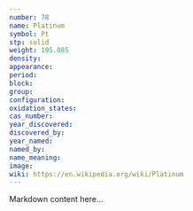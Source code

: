 ```yaml
---
number: 78
name: Platinum
symbol: Pt
stp: solid
weight: 195.085
density:
appearance:
period:
block:
group:
configuration:
oxidation_states:
cas_number:
year_discovered:
discovered_by:
year_named:
named_by:
name_meaning:
image:
wiki: https://en.wikipedia.org/wiki/Platinum
---
```


Markdown content here...
